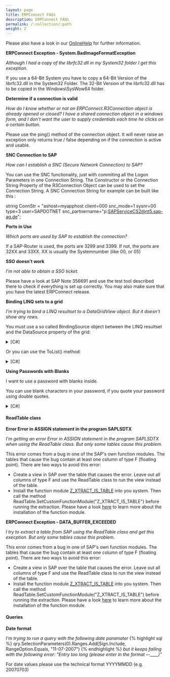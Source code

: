 ```yaml
---
layout: page
title: ERPConnect FAQs
description: ERPConnect FAQs
permalink: /:collection/:path
weight: 2
---
```


Please also have a look in our [OnlineHelp](https://help.theobald-software.com/en/) for further information.

**ERPConnect Exception - System.BadImageFormatException**

*Although I had a copy of the librfc32.dll in my System32 folder I get this exception.*

If you use a 64-Bit System you have to copy a 64-Bit Version of the librfc32.dll in the System32 Folder. The 32-Bit Version of the librfc32.dll has to be copied in the Windows\SysWow64 folder.

**Determine if a connection is valid**

*How do I know whether or not an ERPConnect.R3Connection object is already opened or closed? I have a shared connection object in a windows form, and I don’t want the user to supply credentials each time he clicks on a certain button.*

Please use the ping() method of the connection object. It will never raise an exception only returns true / false depending on if the connection is active and usable.


**SNC Connection to SAP**

*How can I establish a SNC (Secure Network Connection) to SAP?*

You can use the SNC functionality, just with commiting all the Logon Parameters in one Connection String. The Constructor or the Connection String Property of the R3Connection Object can be used to set the Connection String. A SNC Connection String for example can be built like this :

string ConnStr = "ashost=myapphost client=000 snc_mode=1 sysnr=00 type=3 user=SAPDOTNET snc_partnername=\"p:SAPServiceCS2@nt5.sap-ag.de\";

**Ports in Use**

*Which ports are used by SAP to establish the connection?*

If a SAP-Router is used, the ports are 3299 and 3399. If not, the ports are 32XX and 33XX. XX is usually the Systemnumber (like 00, or 05)

**SSO doesn't work**

*I'm not able to obtain a SSO ticket.*

Please have a look at SAP Note 356691 and use the test tool described there to check if everything is set up correctly. You may also make sure that you have the latest ERPConnect release.

**Binding LINQ sets to a grid**

*I'm trying to bind a LINQ resultset to a DataGridView object. But it doesn't show any rows.*

You must use a so called BindingSource object between the LINQ resultset and the DataSource property of the grid:


<details>
<summary>[C#]</summary>
{% highlight csharp %}
var ms = from m in sapcon.MARAList where m.MATNR == "100-100" select m;
  
Form1 f = new Form1();
BindingSource bs = new BindingSource(ms,"");
f.dataGridView1.DataSource = bs;
{% endhighlight %}
</details>

Or you can use the ToList() method:

<details>
<summary>[C#]</summary>
{% highlight csharp %}
var ms = from m in sapcon.MARAList where m.MATNR == "100-100" select m;
  
Form1 f = new Form1();
f.dataGridView1.DataSource = ms.ToList();
{% endhighlight %}
</details>

**Using Passwords with Blanks**

I want to use a password with blanks inside.

You can use blank characters in your password, if you quote your password using double quotes.


<details>
<summary>[C#]</summary>
{% highlight csharp %}
R3Connection con = new ERPConnect.R3Connection("ptmalg", 05, "User", "\"My Password\"", "EN", "800");
{% endhighlight %}
</details>

#### ReadTable class

**Error Error in ASSIGN statement in the program SAPLSDTX**

*I'm getting an error Error in ASSIGN statement in the program SAPLSDTX when using the ReadTable class. But only some tables cause this problem.*

This error comes from a bug in one of the SAP's own function modules. The tables that cause the bug contain at least one column of type F (floating point). There are two ways to avoid this error:

- Create a view in SAP over the table that causes the error. Leave out all columns of type F and use the ReadTable class to run the view instead of the table.
- Install the function module [Z_XTRACT_IS_TABLE](https://cdn-files.theobald-software.com/download/XtractIS/Z_XTRACT_IS_TABLE.txt) into you system. Then call the method ReadTable.SetCustomFunctionModule("Z_XTRACT_IS_TABLE") before running the extraction. Please have a look [here](https://help.theobald-software.com/en/erpconnect/special-classes/reading-sap-tables-directly-with-readtable) to learn more about the installation of the function module.

**ERPConnect Exception - DATA_BUFFER_EXCEEDED**

*I try to extract a table from SAP using the ReadTable class and get this execption. But only some tables cause this problem.*

This error comes from a bug in one of SAP's own function modules. The tables that cause the bug contain at least one column of type F (floating point). There are two ways to avoid this error:

- Create a view in SAP over the table that causes the error. Leave out all columns of type F and use the ReadTable class to run the view instead of the table.
- Install the function module [Z_XTRACT_IS_TABLE](https://cdn-files.theobald-software.com/download/XtractIS/Z_XTRACT_IS_TABLE.txt) into you system. Then call the method ReadTable.SetCustomFunctionModule("Z_XTRACT_IS_TABLE") before running the extraction. Please have a look [here](https://help.theobald-software.com/en/erpconnect/special-classes/reading-sap-tables-directly-with-readtable) to learn more about the installation of the function module.


#### Queries

**Date format**

*I'm trying to run a query with the following date paramater*
{% highlight sql %}
qry.SelectionParameters(0).Ranges.Add(Sign.Include, RangeOption.Equals, "11-07-2007")
{% endhighlight %}
*but it keeps failing with the following error: "Entry too long (please enter in the format __-__-____)"*


For date values please use the technical format YYYYMMDD (e.g. 20070703)
